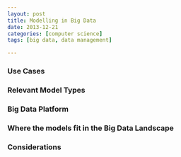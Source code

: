 ```yaml
---
layout: post
title: Modelling in Big Data
date: 2013-12-21
categories: [computer science]
tags: [big data, data management]

---
```


### Use Cases




### Relevant Model Types



### Big Data Platform



### Where the models fit in the Big Data Landscape



### Considerations
